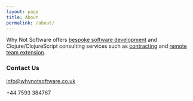 ```yaml
---
layout: page
title: About
permalink: /about/
---
```


Why Not Software offers [bespoke software development](https://whynotsoftware.co.uk/#bespoke-software-development) and Clojure/ClojureScript consulting services such as [contracting](https://whynotsoftware.co.uk/#software-development-contracting) and [remote team extension](https://whynotsoftware.co.uk/#remote-team-extension).

### Contact Us

[info@whynotsoftware.co.uk](mailto:info@whynotsoftware.co.uk)

+44 7593 384767

